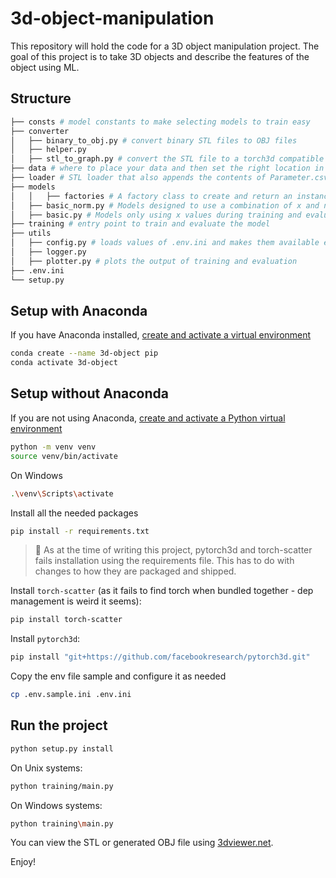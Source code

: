 # 3d-object-manipulation
This repository will hold the code for a 3D object manipulation project. The goal of this project is to take 3D objects and describe the features of the object using ML.

## Structure
```bash
├── consts # model constants to make selecting models to train easy
├── converter
│   ├── binary_to_obj.py # convert binary STL files to OBJ files
│   ├── helper.py
│   ├── stl_to_graph.py # convert the STL file to a torch3d compatible graph object
├── data # where to place your data and then set the right location in .env.ini
├── loader # STL loader that also appends the contents of Parameter.csv to the graph as the expected output
├── models
│   │   ├── factories # A factory class to create and return an instance of a model based on config params
│   ├── basic_norm.py # Models designed to use a combination of x and norm values during training and evaluation
│   ├── basic.py # Models only using x values during training and evaluation
├── training # entry point to train and evaluate the model
├── utils
│   ├── config.py # loads values of .env.ini and makes them available everywhere
│   ├── logger.py
│   ├── plotter.py # plots the output of training and evaluation
├── .env.ini
└── setup.py
```

## Setup with Anaconda
If you have Anaconda installed, [create and activate a virtual environment](https://conda.io/projects/conda/en/latest/user-guide/tasks/manage-environments.html)
```bash
conda create --name 3d-object pip
conda activate 3d-object
```

## Setup without Anaconda
If you are not using Anaconda, [create and activate a Python virtual environment](https://docs.python.org/3/tutorial/venv.html)
```bash
python -m venv venv
source venv/bin/activate
```

On Windows
```bash
.\venv\Scripts\activate
```

Install all the needed packages
```bash
pip install -r requirements.txt
```
> 🛑 As at the time of writing this project, pytorch3d and torch-scatter fails installation using the requirements file. This has to do with changes to how they are packaged and shipped.

Install `torch-scatter` (as it fails to find torch when bundled together - dep management is weird it seems):
```bash
pip install torch-scatter
```

Install `pytorch3d`:
```bash
pip install "git+https://github.com/facebookresearch/pytorch3d.git"
```

Copy the env file sample and configure it as needed
```bash
cp .env.sample.ini .env.ini
```

## Run the project
```bash
python setup.py install
```

On Unix systems:
```bash
python training/main.py
```

On Windows systems:
```bash
python training\main.py
```

You can view the STL or generated OBJ file using [3dviewer.net](https://3dviewer.net).

Enjoy!